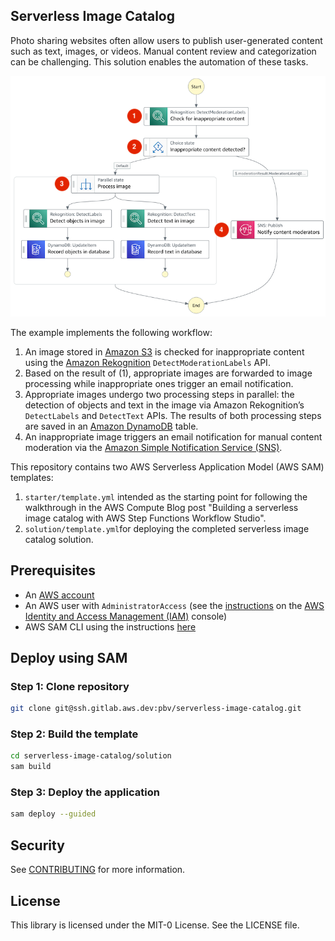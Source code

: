 ## Serverless Image Catalog

Photo sharing websites often allow users to publish user-generated content such as text, images, or videos. Manual content review and categorization can be challenging. This solution enables the automation of these tasks.

![Serverless image catalog architecture](./architecture.png)

The example implements the following workflow:

1. An image stored in [Amazon S3](https://aws.amazon.com/s3/) is checked for inappropriate content using the [Amazon Rekognition](https://aws.amazon.com/rekognition/) `DetectModerationLabels` API.
2. Based on the result of (1), appropriate images are forwarded to image processing while inappropriate ones trigger an email notification.
3. Appropriate images undergo two processing steps in parallel: the detection of objects and text in the image via Amazon Rekognition’s `DetectLabels` and `DetectText` APIs. The results of both processing steps are saved in an [Amazon DynamoDB](https://aws.amazon.com/dynamodb/) table.
4. An inappropriate image triggers an email notification for manual content moderation via the [Amazon Simple Notification Service (SNS)](https://aws.amazon.com/sns/).

This repository contains two AWS Serverless Application Model (AWS SAM) templates:

1. `starter/template.yml` intended as the starting point for following the walkthrough in the AWS Compute Blog post "Building a serverless image catalog with AWS Step Functions Workflow Studio".
2. `solution/template.yml`for deploying the completed serverless image catalog solution.

## Prerequisites

- An [AWS account](https://aws.amazon.com/premiumsupport/knowledge-center/create-and-activate-aws-account/)
- An AWS user with `AdministratorAccess` (see the [instructions](https://console.aws.amazon.com/iam/home#/roles%24new?step=review&commonUseCase=EC2%2BEC2&selectedUseCase=EC2&policies=arn:aws:iam::aws:policy%2FAdministratorAccess) on the [AWS Identity and Access Management (IAM)](http://aws.amazon.com/iam) console)
- AWS SAM CLI using the instructions [here](https://docs.aws.amazon.com/serverless-application-model/latest/developerguide/serverless-sam-cli-install.html)

## Deploy using SAM

### Step 1: Clone repository

```bash
git clone git@ssh.gitlab.aws.dev:pbv/serverless-image-catalog.git
```

### Step 2: Build the template

```bash
cd serverless-image-catalog/solution
sam build
```

### Step 3: Deploy the application

```bash
sam deploy --guided
```

## Security

See [CONTRIBUTING](CONTRIBUTING.md#security-issue-notifications) for more information.

## License

This library is licensed under the MIT-0 License. See the LICENSE file.
